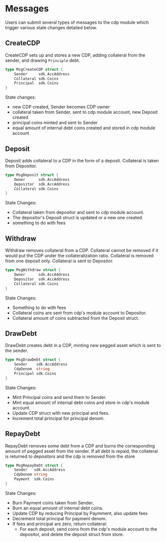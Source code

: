 # Messages

Users can submit several types of messages to the cdp module which trigger various state changes detailed below.

## CreateCDP

CreateCDP sets up and stores a new CDP, adding collateral from the sender, and drawing `Principle` debt.

```go
type MsgCreateCDP struct {
    Sender     sdk.AccAddress
    Collateral sdk.Coins
    Principal  sdk.Coins
}
```

State changes:

- new CDP created, Sender becomes CDP owner
- collateral taken from Sender, sent to cdp module account, new Deposit created
- principal coins minted and sent to Sender
- equal amount of internal debt coins created and stored in cdp module account

## Deposit

Deposit adds collateral to a CDP in the form of a deposit. Collateral is taken from Depositor.

```go
type MsgDeposit struct {
    Owner      sdk.AccAddress
    Depositor  sdk.AccAddress
    Collateral sdk.Coins
}
```

State Changes:

- Collateral taken from depositor and sent to cdp module account.
- The depositor's Deposit struct is updated or a new one created.
- something to do with fees <!-- TODO -->

## Withdraw

Withdraw removes collateral from a CDP. Collateral cannot be removed if it would put the CDP under the collateralization ratio. Collateral is removed from one deposit only. Collateral is sent to Depositor.

```go
type MsgWithdraw struct {
    Owner      sdk.AccAddress
    Depositor  sdk.AccAddress
    Collateral sdk.Coins
}
```

State Changes:

- Something to do with fees <!-- TODO -->
- Collateral coins are sent from cdp's module account to Depositor.
- Collateral amount of coins subtracted from the Deposit struct. <!-- TODO should this delete deposit if empty?-->

## DrawDebt

DrawDebt creates debt in a CDP, minting new pegged asset which is sent to the sender.
<!-- TODO Can the sender own have same collateral multiple CDPs? if so how do they choose between them.  -->

```go
type MsgDrawDebt struct {
    Sender    sdk.AccAddress
    CdpDenom  string
    Principal sdk.Coins
}
```

State Changes:

- Mint Principal coins and send them to Sender.
- Mint equal amount of internal debt coins and store in cdp's module account.
- Update CDP struct with new principal and fees. <!-- TODO how fees are calculated -->
- Increment total principal for principal denom.

## RepayDebt

RepayDebt removes some debt from a CDP and burns the corresponding amount of pegged asset from the sender. If all debt is repaid, the collateral is returned to depositors and the cdp is removed from the store

```go
type MsgRepayDebt struct {
    Sender   sdk.AccAddress
    CdpDenom string
    Payment  sdk.Coins
}
```

State Changes:

- Burn Payment coins taken from Sender.
- Burn an equal amount of internal debt coins.
- Update CDP by reducing Principal by Paymment, also update fees <!-- TODO -->
- Decrement total principal for payment denom.
- If fees and principal are zero, return collateral:
  - For each deposit, send coins from the cdp's module account to the depositor, and delete the deposit struct from store.
